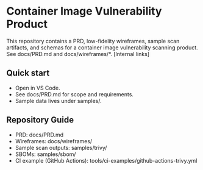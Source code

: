 # Container Image Vulnerability Product

This repository contains a PRD, low-fidelity wireframes, sample scan artifacts, and schemas for a container image vulnerability scanning product. See docs/PRD.md and docs/wireframes/*. [Internal links]

## Quick start
- Open in VS Code.
- See docs/PRD.md for scope and requirements.
- Sample data lives under samples/.


## Repository Guide
- PRD: docs/PRD.md
- Wireframes: docs/wireframes/
- Sample scan outputs: samples/trivy/
- SBOMs: samples/sbom/
- CI example (GitHub Actions): tools/ci-examples/github-actions-trivy.yml

